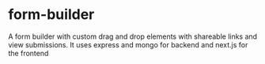 # form-builder
A form builder with custom drag and drop elements with shareable links and view submissions. It uses express and mongo for backend and next.js for the frontend

